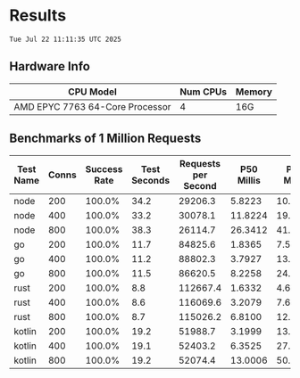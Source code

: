 # Results
`Tue Jul 22 11:11:35 UTC 2025`
## Hardware Info
| CPU Model | Num CPUs | Memory |
| --------- | -------- | ------ |
| AMD EPYC 7763 64-Core Processor | 4 | 16G |

## Benchmarks of 1 Million Requests
| Test Name | Conns | Success Rate | Test Seconds | Requests per Second | P50 Millis | P99 Millis | P99.9 Millis | API Memory MB | API CPU Time | API Threads |
| --------- | ----- | ------------ | ------------ | ------------------- | ---------- | ---------- | ------------ | ------------- | ------------ | ----------- |
| node | 200 | 100.0% | 34.2 | 29206.3 | 5.8223 | 10.5044 | 11.4823 | 111.9 | 00:00:34 | 7 |
| node | 400 | 100.0% | 33.2 | 30078.1 | 11.8224 | 19.1637 | 24.7125 | 143.1 | 00:00:33 | 7 |
| node | 800 | 100.0% | 38.3 | 26114.7 | 26.3412 | 41.7266 | 45.2040 | 152.6 | 00:00:38 | 7 |
| go | 200 | 100.0% | 11.7 | 84825.6 | 1.8365 | 7.5663 | 10.8666 | 17.8 | 00:00:27 | 11 |
| go | 400 | 100.0% | 11.2 | 88802.3 | 3.7927 | 13.4175 | 19.0125 | 24.6 | 00:00:26 | 12 |
| go | 800 | 100.0% | 11.5 | 86620.5 | 8.2258 | 24.5054 | 39.5822 | 36.8 | 00:00:27 | 11 |
| rust | 200 | 100.0% | 8.8 | 112667.4 | 1.6332 | 4.6051 | 6.3727 | 8.5 | 00:00:17 | 5 |
| rust | 400 | 100.0% | 8.6 | 116069.6 | 3.2079 | 7.6879 | 10.5670 | 13.2 | 00:00:17 | 5 |
| rust | 800 | 100.0% | 8.7 | 115026.2 | 6.8100 | 12.2253 | 17.8717 | 22.3 | 00:00:17 | 5 |
| kotlin | 200 | 100.0% | 19.2 | 51988.7 | 3.1999 | 13.7261 | 31.2876 | 348.1 | 00:00:58 | 155 |
| kotlin | 400 | 100.0% | 19.1 | 52403.2 | 6.3525 | 27.0713 | 70.2934 | 421.8 | 00:00:58 | 155 |
| kotlin | 800 | 100.0% | 19.2 | 52074.4 | 13.0006 | 50.8372 | 135.3339 | 479.9 | 00:00:57 | 155 |
